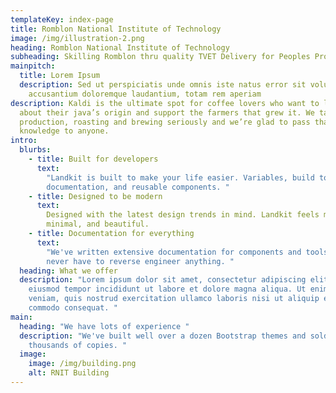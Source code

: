 ```yaml
---
templateKey: index-page
title: Romblon National Institute of Technology
image: /img/illustration-2.png
heading: Romblon National Institute of Technology
subheading: Skilling Romblon thru quality TVET Delivery for Peoples Prosperity
mainpitch:
  title: Lorem Ipsum
  description: Sed ut perspiciatis unde omnis iste natus error sit voluptatem
    accusantium doloremque laudantium, totam rem aperiam
description: Kaldi is the ultimate spot for coffee lovers who want to learn
  about their java’s origin and support the farmers that grew it. We take coffee
  production, roasting and brewing seriously and we’re glad to pass that
  knowledge to anyone.
intro:
  blurbs:
    - title: Built for developers
      text:
        "Landkit is built to make your life easier. Variables, build tooling,
        documentation, and reusable components. "
    - title: Designed to be modern
      text:
        Designed with the latest design trends in mind. Landkit feels modern,
        minimal, and beautiful.
    - title: Documentation for everything
      text:
        "We've written extensive documentation for components and tools, so you
        never have to reverse engineer anything. "
  heading: What we offer
  description: "Lorem ipsum dolor sit amet, consectetur adipiscing elit, sed do
    eiusmod tempor incididunt ut labore et dolore magna aliqua. Ut enim ad minim
    veniam, quis nostrud exercitation ullamco laboris nisi ut aliquip ex ea
    commodo consequat. "
main:
  heading: "We have lots of experience "
  description: "We've built well over a dozen Bootstrap themes and sold tens of
    thousands of copies. "
  image:
    image: /img/building.png
    alt: RNIT Building
---
```

